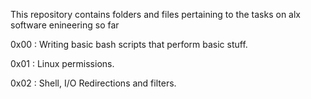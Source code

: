 This repository contains folders and files pertaining to the tasks on alx software enineering so far

0x00 : Writing basic bash scripts that perform basic stuff.

0x01 : Linux permissions.

0x02 : Shell, I/O Redirections and filters.
